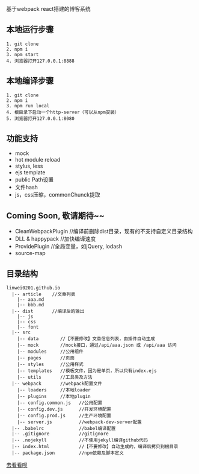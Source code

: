 基于webpack react搭建的博客系统

## 本地运行步骤

```
1. git clone 
2. npm i
3. npm start 
4. 浏览器打开127.0.0.1:8888
```

## 本地编译步骤

```
1. git clone 
2. npm i
3. npm run local 
4. 根目录下启动一个http-server（可以从npm安装）
5. 浏览器打开127.0.0.1:8080
```

## 功能支持
- mock
- hot module reload
- stylus, less
- ejs template
- public Path设置
- 文件hash
- js，css压缩，commonChunck提取


## Coming Soon, 敬请期待~~
- CleanWebpackPlugin  //编译前删除dist目录，现有的不支持自定义目录结构
- DLL & happypack     //加快编译速度
- ProvidePlugin       //全局变量，如jQuery, lodash
- source-map

## 目录结构

```
linwei0201.github.io
  |-- article    //文章列表
    |-- aaa.md
    |-- bbb.md
  |-- dist       //编译后的输出
    |-- js
    |-- css
    |-- font
  |-- src
    |-- data        //【不要修改】文章信息列表，由插件自动生成
    |-- mock        //mock接口，通过/api/aaa.json 或 /api/aaa 访问
    |-- modules     //公用组件
    |-- pages       //页面
    |-- styles      //公用样式
    |-- templates   //模板文件，因为是单页，所以只有index.ejs
    |-- utils       //工具类及方法
  |-- webpack       //webpack配置文件
    |-- loaders     //本地loader
    |-- plugins     //本地plugin
    |-- config.common.js   //公用配置
    |-- config.dev.js      //开发环境配置
    |-- config.prod.js     //生产环境配置
    |-- server.js          //webpack-dev-server配置
  |-- .babelrc             //babel编译配置
  |-- .gitignore           //gitignore
  |-- .nojekyll            //不使用jekyll编译github代码
  |-- index.html           //【不要修改】自动生成的，编译后拷贝到根目录
  |-- package.json         //npm依赖及脚本定义
```

[去看看呗](http://missweiweian.com)
